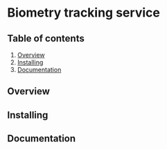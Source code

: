 # Biometry tracking service

## Table of contents

1. [Overview](README.md:9)
2. [Installing](README.md:11)
3. [Documentation](README.md:13)

## Overview

## Installing

## Documentation

